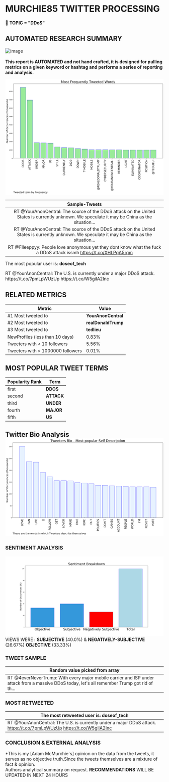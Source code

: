 # MURCHIE85 TWITTER PROCESSING 
&#x1F34E; **TOPIC = "DDoS"**

## AUTOMATED RESEARCH SUMMARY

![image](https://marketingplatform.google.com/about/static/images/gmp/analytics-smb-benefit.jpg)
<br></br>
<b> This report is AUTOMATED and not hand crafted, it is designed for pulling metrics on a given keyword or hashtag and performs a series of reporting and analysis.</b>



![image](TWEETS.png)



|                **Sample-Tweets**        |
| :-------------: |
| RT @YourAnonCentral: The source of the DDoS attack on the United States is currently unknown. We speculate it may be China as the situation… |
| RT @YourAnonCentral: The source of the DDoS attack on the United States is currently unknown. We speculate it may be China as the situation… |
| RT @Flleeppyy: People love anonymous yet they dont know what the fuck a DDoS attack issmh https://t.co/XHLPqA5rqm |

The most popular user is: **doseof_tech**
<div class="alert alert-block alert-danger"> RT @YourAnonCentral: The U.S. is currently under a major DDoS attack. https://t.co/7pmLpWUzUp https://t.co/W5giIA2Inc</div>

## RELATED METRICS<br>
| Metric | Value |
| ------------- | ------------- |
| #1 Most tweeted to  | **YourAnonCentral** |
| #2 Most tweeted to  | **realDonaldTrump** |
| #3 Most tweeted to  | **tedlieu** |
| NewProfiles (less than 10 days) | 0.83%  |
| Tweeters with < 10 followers  | 5.56%|
| Tweeters with > 1000000 followers  | 0.01%  |



## MOST POPULAR TWEET TERMS 


| Popularity Rank  | Term |
| ------------- | ------------- |
| first  | **DDOS**  |
| second  | **ATTACK**  |
| third  | **UNDER** |
| fourth  | **MAJOR**  |
| fifth  | **US**  |


## Twitter Bio Analysis![image](BIO.png)
### SENTIMENT ANALYSIS
![image](sentiment.png)
VIEWS WERE : **SUBJECTIVE**  (40.0%) & **NEGATIVELY-SUBJECTIVE** (26.67%) **OBJECTIVE** (33.33%)

### TWEET SAMPLE 
| Random value picked from array |
| ------------- |
|RT @4everNeverTrump: With every major mobile carrier and ISP under attack from a massive DDoS today, let's all remember Trump got rid of th… |

### MOST RETWEETED 

| The most retweeted user is: **doseof_tech**  |
| ------------- |
| RT @YourAnonCentral: The U.S. is currently under a major DDoS attack. https://t.co/7pmLpWUzUp https://t.co/W5giIA2Inc |

### CONCLUSION & EXTERNAL ANALYSIS

*This is my [Adam McMurchie`s] opinion on the data from the tweets, it serves as no objective truth.Since the tweets themselves are a mixture of fact & opinion.<br>
Authors analytical summary on request.
**RECOMMENDATIONS** WILL BE UPDATED IN NEXT  24 HOURS <br>